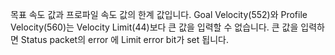 목표 속도 값과 프로파일 속도 값의 한계 값입니다. Goal Velocity(552)와 Profile Velocity(560)는 Velocity Limit(44)보다 큰 값을 입력할 수 없습니다. 큰 값을 입력하면 Status packet의 error 에 Limit error bit가 set 됩니다.
